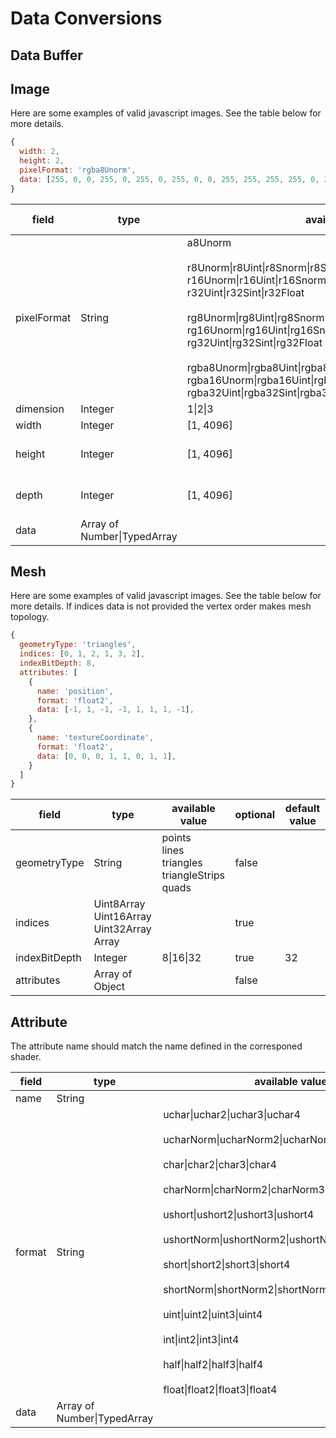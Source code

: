 # Data Conversions

## Data Buffer


## Image
Here are some examples of valid javascript images. See the table below for more details.
```javascript
{
  width: 2,
  height: 2,
  pixelFormat: 'rgba8Unorm',
  data: [255, 0, 0, 255, 0, 255, 0, 255, 0, 0, 255, 255, 255, 255, 0, 255]
}
```

|  field | type  | available value | optional |default value
|  ----  | ----  | ---- | ---- | ---- |
| pixelFormat | String | a8Unorm<br><br>r8Unorm\|r8Uint\|r8Snorm\|r8Sint<br>r16Unorm\|r16Uint\|r16Snorm\|r16Sint\|r16Float<br>r32Uint\|r32Sint\|r32Float<br><br>rg8Unorm\|rg8Uint\|rg8Snorm\|rg8Sint<br>rg16Unorm\|rg16Uint\|rg16Snorm\|rg16Sint\|rg16Float<br>rg32Uint\|rg32Sint\|rg32Float<br><br>rgba8Unorm\|rgba8Uint\|rgba8Snorm\|rgba8Sint<br>rgba16Unorm\|rgba16Uint\|rgba16Snorm\|rgba16Sint\|rgba16Float<br>rgba32Uint\|rgba32Sint\|rgba32Float | false |
| dimension  | Integer | 1\|2\|3 | true | 2
| width | Integer | [1, 4096] | false | 
| height | Integer | [1, 4096] | true if dimension < 2 | 1
| depth | Integer | [1, 4096]| true if dimension < 3 | 1
| data | Array of Number\|TypedArray | | false


## Mesh
Here are some examples of valid javascript images. See the table below for more details. If indices data is not provided the vertex order makes mesh topology.
```javascript
{
  geometryType: 'triangles',
  indices: [0, 1, 2, 1, 3, 2],
  indexBitDepth: 8,
  attributes: [
    {
      name: 'position',
      format: 'float2',
      data: [-1, 1, -1, -1, 1, 1, 1, -1],
    },
    {
      name: 'textureCoordinate',
      format: 'float2',
      data: [0, 0, 0, 1, 1, 0, 1, 1],
    }
  ]
}
```
|  field | type  | available value | optional |default value
|  ----  | ----  | ---- | ---- | ---- |
| geometryType  | String | points<br>lines<br>triangles<br>triangleStrips<br>quads | false | 
| indices  | Uint8Array<br>Uint16Array<br>Uint32Array<br>Array |  | true |
| indexBitDepth | Integer | 8\|16\|32 | true | 32
| attributes | Array of Object |  | false |


## Attribute
The attribute name should match the name defined in the corresponed shader.

|  field | type  | available value |
|  ----  | ----  | ---- |
| name | String |
| format | String | uchar\|uchar2\|uchar3\|uchar4<br><br>ucharNorm\|ucharNorm2\|ucharNorm3\|ucharNorm4<br><br>char\|char2\|char3\|char4<br><br>charNorm\|charNorm2\|charNorm3\|charNorm4<br><br>ushort\|ushort2\|ushort3\|ushort4<br><br>ushortNorm\|ushortNorm2\|ushortNorm3\|ushortNorm4<br><br>short\|short2\|short3\|short4<br><br>shortNorm\|shortNorm2\|shortNorm3\|shortNorm4<br><br>uint\|uint2\|uint3\|uint4<br><br>int\|int2\|int3\|int4<br><br>half\|half2\|half3\|half4<br><br>float\|float2\|float3\|float4
| data | Array of Number\|TypedArray | 